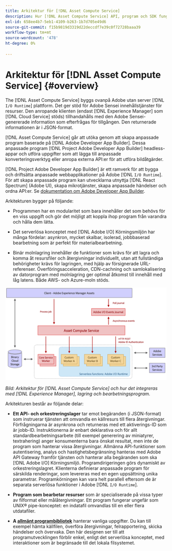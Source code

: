 ```yaml
---
title: Arkitektur för [!DNL Asset Compute Service]
description: Hur [!DNL Asset Compute Service] API, program och SDK fungerar tillsammans för att tillhandahålla en molnbaserad resurshanteringstjänst.
exl-id: 658ee4b7-5eb1-4109-b263-1b7d705e49d6
source-git-commit: f15b9819d3319d22deccdf7e39c0f72728baaa39
workflow-type: tm+mt
source-wordcount: '478'
ht-degree: 0%

---
```


# Arkitektur för [!DNL Asset Compute Service] {#overview}

The [!DNL Asset Compute Service] byggs ovanpå Adobe utan server [!DNL `I/O Runtime`] plattform. Det ger stöd för Adobe Sensei innehållstjänster för resurser. Den anropande klienten (endast [!DNL Experience Manager] som [!DNL Cloud Service] stöds) tillhandahålls med den Adobe Sensei-genererade information som efterfrågas för tillgången. Den returnerade informationen är i JSON-format.

[!DNL Asset Compute Service] går att utöka genom att skapa anpassade program baserade på [!DNL Adobe Developer App Builder]. Dessa anpassade program [!DNL Project Adobe Developer App Builder] headless-appar och utföra uppgifter som att lägga till anpassade konverteringsverktyg eller anropa externa API:er för att utföra bildåtgärder.

[!DNL Project Adobe Developer App Builder] är ett ramverk för att bygga och driftsätta anpassade webbapplikationer på Adobe [!DNL `I/O Runtime`]. För att skapa anpassade program kan utvecklarna utnyttja [!DNL React Spectrum] (Adobe UI), skapa mikrotjänster, skapa anpassade händelser och ordna API:er. Se [dokumentation om Adobe Developer App Builder](https://developer.adobe.com/app-builder/docs/overview).

Arkitekturen bygger på följande:

* Programmen har en modularitet som bara innehåller det som behövs för en viss uppgift och gör det möjligt att koppla ihop program från varandra och hålla dem lätta.

* Det serverlösa konceptet med [!DNL Adobe I/O] Körningsmiljön har många fördelar: asynkron, mycket skalbar, isolerad, jobbbaserad bearbetning som är perfekt för materialbearbetning.

* Binär molnlagring innehåller de funktioner som krävs för att lagra och komma åt resursfiler och återgivningar individuellt, utan att fullständiga behörigheter krävs för lagringen, med hjälp av försignerade URL-referenser. Överföringsacceleration, CDN-cachning och samlokalisering av datorprogram med molnlagring ger optimal åtkomst till innehåll med låg latens. Både AWS- och Azure-moln stöds.

![Arkitektur för Asset compute Service](assets/architecture-diagram.png)

*Bild: Arkitektur för [!DNL Asset Compute Service] och hur det integreras med [!DNL Experience Manager], lagring och bearbetningsprogram.*

Arkitekturen består av följande delar:

* **Ett API- och orkestreringslager** tar emot begäranden (i JSON-format) som instruerar tjänsten att omvandla en källresurs till flera återgivningar. Förfrågningarna är asynkrona och returneras med ett aktiverings-ID som är jobb-ID. Instruktionerna är enbart deklarativa och för allt standardbearbetningsarbete (till exempel generering av miniatyrer, textrahering) anger konsumenterna bara önskat resultat, men inte de program som hanterar vissa återgivningar. Allmänna API-funktioner som autentisering, analys och hastighetsbegränsning hanteras med Adobe API Gateway framför tjänsten och hanterar alla begäranden som ska [!DNL Adobe I/O] Körningsmiljö. Programdirigeringen görs dynamiskt av orkestreringslagret. Klienterna definierar anpassade program för särskilda renderingar, som levereras med en egen uppsättning unika parametrar. Programkörningen kan vara helt parallell eftersom de är separata serverlösa funktioner i Adobe [!DNL `I/O Runtime`].

* **Program som bearbetar resurser** som är specialiserade på vissa typer av filformat eller målåtergivningar. Ett program fungerar ungefär som UNIX® pipe-konceptet: en indatafil omvandlas till en eller flera utdatafiler.

* **A [allmänt programbibliotek](https://github.com/adobe/asset-compute-sdk)** hanterar vanliga uppgifter. Du kan till exempel hämta källfilen, överföra återgivningar, felrapportering, skicka händelser och övervaka. Den här designen ser till att programutvecklingen förblir enkel, enligt det serverlösa konceptet, med interaktioner som är begränsade till det lokala filsystemet.

<!-- TBD:

* About the YAML file?
* minimize description to custom applications
* remove all internal stuff (e.g. Photoshop application, API Gateway) from text and diagram
* update diagram to focus on 3rd party custom applications ONLY
* Explain important transactions/handshakes?
* Flow of assets/control? See the illustration on the Nui diagrams wiki.
* Illustrations. See the SVG shared by Alex.
* Exceptions? Limitations? Call-outs? Gotchas?
* Do we want to add what basic processing is not available currently, that is expected by existing AEM customers?
-->
